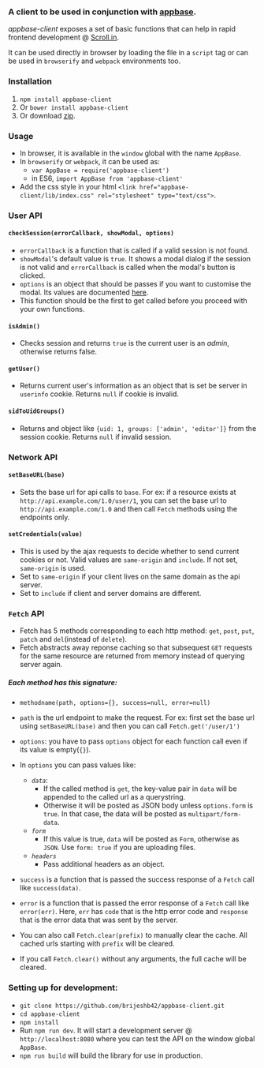 ### A client to be used in conjunction with [appbase](https://github.com/shon/appbase).

*appbase-client* exposes a set of basic functions that can help in rapid frontend development @ [Scroll.in](http://scroll.in).

It can be used directly in browser by loading the file in a `script` tag or can be used in `browserify` and `webpack` environments too.

### Installation
1. `npm install appbase-client`
2. Or `bower install appbase-client`
3. Or download [zip](https://github.com/brijeshb42/appbase-client/releases/latest).

### Usage
* In browser, it is available in the `window` global with the name `AppBase`.
* In `browserify` or `webpack`, it can be used as:
    * `var AppBase = require('appbase-client')`
    * in ES6, `import AppBase from 'appbase-client'`
* Add the css style in your html `<link href="appbase-client/lib/index.css" rel="stylesheet" type="text/css">`.

### User API

#### `checkSession(errorCallback, showModal, options)`
* `errorCallback` is a function that is called if a valid session is not found.
* `showModal`'s default value is `true`. It shows a modal dialog if the session is not valid and `errorCallback` is called when the modal's button is clicked.
* `options` is an object that should be passes if you want to customise the modal. Its values are documented [here](http://bitwiser.in/medium-style-confirm/).
* This function should be the first to get called before you proceed with your own functions.

#### `isAdmin()`
* Checks session and returns `true` is the current user is an *admin*, otherwise returns false.


#### `getUser()`
* Returns current user's information as an object that is set be server in `userinfo` cookie. Returns `null` if cookie is invalid.

#### `sidToUidGroups()`
* Returns and object like `{uid: 1, groups: ['admin', 'editor']}` from the session cookie. Returns `null` if invalid session.

### Network API

#### `setBaseURL(base)`
* Sets the base url for api calls to `base`. For ex: if a resource exists at `http://api.example.com/1.0/user/1`, you can set the base url to `http://api.example.com/1.0` and then call `Fetch` methods using the endpoints only.

#### `setCredentials(value)`
* This is used by the ajax requests to decide whether to send current cookies or not. Valid values are `same-origin` and `include`. If not set, `same-origin` is used.
* Set to `same-origin` if your client lives on the same domain as the api server.
* Set to `include` if client and server domains are different.

### `Fetch` API
* Fetch has 5 methods corresponding to each http method: `get`, `post`, `put`, `patch` and `del`(instead of `delete`).
* Fetch abstracts away reponse caching so that subsequest `GET` requests for the same resource are returned from memory instead of querying server again.

##### Each method has this signature:

* `methodname(path, options={}, success=null, error=null)`
* `path` is the url endpoint to make the request. For ex: first set the base url using `setBaseURL(base)` and then you can call `Fetch.get('/user/1')`
* `options`: you have to pass `options` object for each function call even if its value is empty(`{}`).

* In `options` you can pass values like:
    * *`data`*:
        * If the called method is `get`, the key-value pair in `data` will be appended to the called url as a querystring.
        * Otherwise it will be posted as JSON body unless `options.form` is `true`. In that case, the data will be posted as `multipart/form-data`.
    * *`form`*
        * If this value is true, `data` will be posted as `Form`, otherwise as `JSON`. Use `form: true` if you are uploading files.
    * *`headers`*
        * Pass additional headers as an object.
* `success` is a function that is passed the success response of a `Fetch` call like `success(data)`.
* `error` is a function that is passed the error response of a `Fetch` call like `error(err)`. Here, `err` has `code` that is the http error code and `response` that is the error data that was sent by the server.

* You can also call `Fetch.clear(prefix)` to manually clear the cache. All cached urls starting with `prefix` will be cleared.
* If you call `Fetch.clear()` without any arguments, the full cache will be cleared.


### Setting up for development:
* `git clone https://github.com/brijeshb42/appbase-client.git`
* `cd appbase-client`
* `npm install`
* Run `npm run dev`. It will start a development server @ `http://localhost:8080` where you can test the API on the window global `AppBase`.
* `npm run build` will build the library for use in production.
